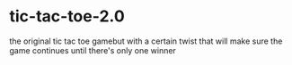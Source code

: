# tic-tac-toe-2.0
the original tic tac toe gamebut with a certain twist that will make sure the game continues until there's only one winner
